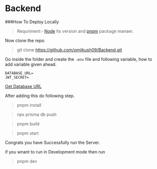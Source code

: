 # Backend

###How To Deploy Locally

>Requriment:-
[Node](https://nodejs.org/en/) lts version and [pnpm](https://pnpm.io/) package manaer.

Now clone the repo.
>git clone https://github.com/omjikush09/Backend.git

Go inside the folder and create the `.env` file and following variable, how to add variable given ahead.

```
DATABASE_URL=
JWT_SECRET=

```
[Get Database URL](https://www.prisma.io/docs/concepts/database-connectors/postgresql)

After adding this do following step.
>pnpm install

>npx prisma db push

>pnpm build

>pnpm start


Congrats you have Successfully run the Server.

if you wnant to run in Development mode then run
>pnpm dev


